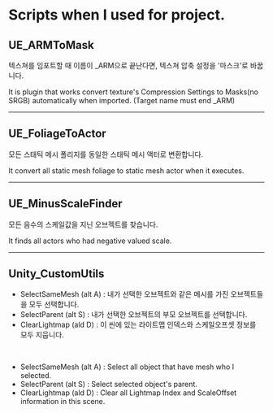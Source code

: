 # Scripts when I used for project.

## UE_ARMToMask

텍스쳐를 임포트할 때 이름이 _ARM으로 끝난다면, 텍스쳐 압축 설정을 '마스크'로 바꿉니다.

It is plugin that works convert texture's Compression Settings to Masks(no SRGB) automatically when imported. (Target name must end _ARM)

---

## UE_FoliageToActor

모든 스태틱 메시 폴리지를 동일한 스태틱 메시 액터로 변환합니다.

It convert all static mesh foliage to static mesh actor when it executes.

---

## UE_MinusScaleFinder

모든 음수의 스케일값을 지닌 오브젝트를 찾습니다.

It finds all actors who had negative valued scale.

---

## Unity_CustomUtils

- SelectSameMesh (alt A) : 내가 선택한 오브젝트와 같은 메시를 가진 오브젝트들을 모두 선택합니다.
- SelectParent (alt S) : 내가 선택한 오브젝트의 부모 오브젝트를 선택합니다.
- ClearLightmap (ald D) : 이 씬에 있는 라이트맵 인덱스와 스케일오프셋 정보를 모두 지웁니다.
  
 &nbsp;

- SelectSameMesh (alt A) : Select all object that have mesh who I selected.
- SelectParent (alt S) : Select selected object's parent.
- ClearLightmap (ald D) : Clear all Lightmap Index and ScaleOffset information in this scene.
